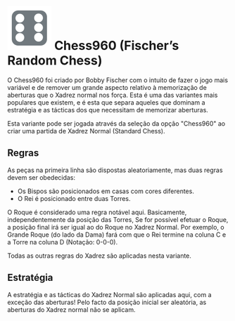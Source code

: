 # ![960](https://github.com/gbtami/pychess-variants/blob/master/static/icons/960.svg) Chess960 (Fischer’s Random Chess)

O Chess960 foi criado por Bobby Fischer com o intuito de fazer o jogo mais variável e de remover um grande aspecto relativo à memorização de aberturas que o Xadrez normal nos força. Esta é uma das variantes mais populares que existem, e é esta que separa aqueles que dominam a estratégia e as tácticas dos que necessitam de memorizar aberturas.

Esta variante pode ser jogada através da seleção da opção "Chess960" ao criar uma partida de Xadrez Normal (Standard Chess).

## Regras

As peças na primeira linha são dispostas aleatoriamente, mas duas regras devem ser obedecidas:

* Os Bispos são posicionados em casas com cores diferentes.
*  O Rei é posicionado entre duas Torres.

O Roque é considerado uma regra notável aqui. Basicamente, independentemente da posição das Torres, Se for possível efetuar o Roque, a posição final irá ser igual ao do Roque no Xadrez Normal. Por exemplo, o Grande Roque (do lado da Dama) fará com que o Rei termine na coluna C e a Torre na coluna D (Notação: 0-0-0).

Todas as outras regras do Xadrez são aplicadas nesta variante.

## Estratégia

A estratégia e as tácticas do Xadrez Normal são aplicadas aqui, com a exceção das aberturas! Pelo facto da posição inicial ser aleatória, as aberturas do Xadrez normal não se aplicam. 
